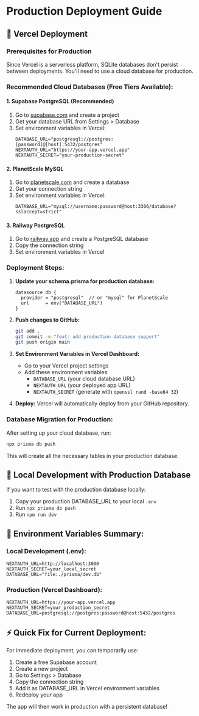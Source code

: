 # Production Deployment Guide

## 🚀 Vercel Deployment

### Prerequisites for Production

Since Vercel is a serverless platform, SQLite databases don't persist between deployments. You'll need to use a cloud database for production.

### Recommended Cloud Databases (Free Tiers Available):

#### 1. **Supabase PostgreSQL (Recommended)**
1. Go to [supabase.com](https://supabase.com) and create a project
2. Get your database URL from Settings > Database
3. Set environment variables in Vercel:
   ```env
   DATABASE_URL="postgresql://postgres:[password]@[host]:5432/postgres"
   NEXTAUTH_URL="https://your-app.vercel.app"
   NEXTAUTH_SECRET="your-production-secret"
   ```

#### 2. **PlanetScale MySQL**
1. Go to [planetscale.com](https://planetscale.com) and create a database
2. Get your connection string
3. Set environment variables in Vercel:
   ```env
   DATABASE_URL="mysql://username:password@host:3306/database?sslaccept=strict"
   ```

#### 3. **Railway PostgreSQL**
1. Go to [railway.app](https://railway.app) and create a PostgreSQL database
2. Copy the connection string
3. Set environment variables in Vercel

### Deployment Steps:

1. **Update your schema.prisma for production database:**
   ```prisma
   datasource db {
     provider = "postgresql"  // or "mysql" for PlanetScale
     url      = env("DATABASE_URL")
   }
   ```

2. **Push changes to GitHub:**
   ```bash
   git add .
   git commit -m "feat: add production database support"
   git push origin main
   ```

3. **Set Environment Variables in Vercel Dashboard:**
   - Go to your Vercel project settings
   - Add these environment variables:
     - `DATABASE_URL` (your cloud database URL)
     - `NEXTAUTH_URL` (your deployed app URL)
     - `NEXTAUTH_SECRET` (generate with `openssl rand -base64 32`)

4. **Deploy:**
   Vercel will automatically deploy from your GitHub repository.

### Database Migration for Production:

After setting up your cloud database, run:
```bash
npx prisma db push
```

This will create all the necessary tables in your production database.

## 🔧 Local Development with Production Database

If you want to test with the production database locally:

1. Copy your production DATABASE_URL to your local `.env`
2. Run `npx prisma db push`
3. Run `npm run dev`

## 📝 Environment Variables Summary:

### Local Development (.env):
```env
NEXTAUTH_URL=http://localhost:3000
NEXTAUTH_SECRET=your_local_secret
DATABASE_URL="file:./prisma/dev.db"
```

### Production (Vercel Dashboard):
```env
NEXTAUTH_URL=https://your-app.vercel.app
NEXTAUTH_SECRET=your_production_secret
DATABASE_URL=postgresql://postgres:password@host:5432/postgres
```

## ⚡ Quick Fix for Current Deployment:

For immediate deployment, you can temporarily use:
1. Create a free Supabase account
2. Create a new project
3. Go to Settings > Database
4. Copy the connection string
5. Add it as DATABASE_URL in Vercel environment variables
6. Redeploy your app

The app will then work in production with a persistent database!
